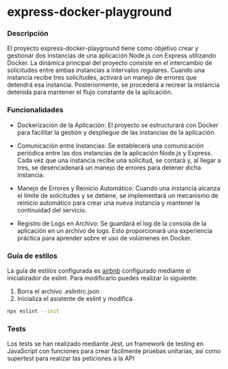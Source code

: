 # express-docker-playground

### Descripción
El proyecto express-docker-playground tiene como objetivo crear y gestionar dos instancias de una aplicación Node.js con Express utilizando Docker. La dinámica principal del proyecto consiste en el intercambio de solicitudes entre ambas instancias a intervalos regulares. Cuando una instancia recibe tres solicitudes, activará un manejo de errores que detendrá esa instancia. Posteriormente, se procederá a recrear la instancia detenida para mantener el flujo constante de la aplicación.

### Funcionalidades
- Dockerización de la Aplicación: El proyecto se estructurará con Docker para facilitar la gestión y despliegue de las instancias de la aplicación.

- Comunicación entre Instancias: Se establecerá una comunicación periódica entre las dos instancias de la aplicación Node.js y Express. Cada vez que una instancia recibe una solicitud, se contará y, al llegar a tres, se desencadenará un manejo de errores para detener dicha instancia.

- Manejo de Errores y Reinicio Automático: Cuando una instancia alcanza el límite de solicitudes y se detiene, se implementará un mecanismo de reinicio automático para crear una nueva instancia y mantener la continuidad del servicio.

- Registro de Logs en Archivo: Se guardará el log de la consola de la aplicación en un archivo de logs. Esto proporcionará una experiencia práctica para aprender sobre el uso de volúmenes en Docker.

### Guía de estilos
La guía de estilos configurada es [airbnb](https://github.com/airbnb/javascript) configurado mediante el inicializador de eslint. Para modificarlo puedes realizar lo siguiente:

1. Borra el archivo .eslintrc.json
2. Inicializa el asistente de eslint y modifica.
```bash
npx eslint --init
```

### Tests
Los tests se han realizado mediante Jest, un framework de testing en JavaScript con funciones para crear fácilmente pruebas unitarias, así como supertest para realizar las peticiones a la API